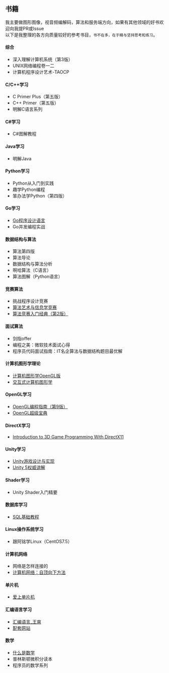 ## 书籍  
我主要做图形图像，视音频编解码，算法和服务端方向，如果有其他领域的好书欢迎向我提PR或Issue  
以下是我整理的各方向质量较好的参考书目，`书不在多，在于精与坚持思考和练习`。  
#### 综合  
- 深入理解计算机系统（第3版）  
- UNIX网络编程卷一二  
- 计算机程序设计艺术-TAOCP  
#### C/C++学习  
- C Primer Plus（第五版）  
- C++ Primer（第五版）  
- 明解C语言系列  
#### C#学习  
- C#图解教程  
#### Java学习
- 明解Java    
#### Python学习  
- Python从入门到实践  
- 趣学Python编程  
- 笨办法学Python（第四版）  
#### Go学习  
- [Go程序设计语言](https://book.douban.com/subject/27044219/)  
- Go并发编程实战  
#### 数据结构与算法  
- 算法第四版  
- 算法导论  
- 数据结构与算法分析  
- 啊哈算法（C语言）  
- 算法图解（Python语言）  
#### 竞赛算法  
- 挑战程序设计竞赛  
- [算法艺术与信息学竞赛](https://book.douban.com/subject/1154204/)  
- [算法竞赛入门经典（第2版）](https://book.douban.com/subject/25902102/)  
#### 面试算法  
- 剑指offer  
- 编程之美：微软技术面试心得  
- 程序员代码面试指南：IT名企算法与数据结构题目最优解  
#### 计算机图形学理论  
- [计算机图形学OpenGL版](https://book.douban.com/subject/3561816/)  
- [交互式计算机图形学](https://book.douban.com/subject/10777165/)  
#### OpenGL学习  
- [OpenGL编程指南（第9版）](https://book.douban.com/subject/27123094/)  
- [OpenGL超级宝典](https://book.douban.com/subject/5273949/)  
#### DirectX学习  
- [Introduction to 3D Game Programming With DirectX11](https://book.douban.com/subject/10541097/)  
#### Unity学习  
- [Unity游戏设计与实现](https://book.douban.com/subject/26313534/)  
- [Unity 5权威讲解](https://book.douban.com/subject/26899709/)  
#### Shader学习  
- Unity Shader入门精要  
#### 数据库学习  
- [SQL基础教程](https://book.douban.com/subject/24841239/)  
#### Linux操作系统学习  
- 跟阿铭学Linux（CentOS7.5）  
#### 计算机网络  
- 网络是怎样连接的  
- [计算机网络：自顶向下方法](https://book.douban.com/subject/26176870/)  
#### 单片机  
- [爱上单片机](https://book.douban.com/subject/6937742/)  
#### 汇编语言学习  
- [汇编语言_王爽](https://book.douban.com/subject/25726019/)  
- [配套网站](http://www.asmedu.net/)
#### 数学  
- [什么是数学](https://book.douban.com/subject/10455982/)  
- 普林斯顿微积分读本  
- 程序员的数学系列  
